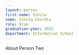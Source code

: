```yaml
---
layout: person
first-name: Ishita
name: Ishita Chordia
role: Alum
graduation-year: 2022
department: Information School
---
```


About Person Two